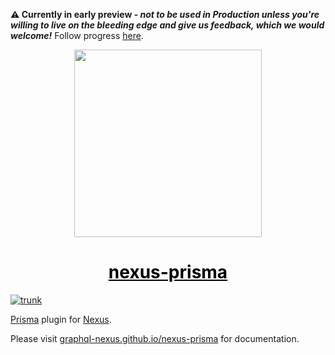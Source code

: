 **⚠️ Currently in early preview - _not to be used in Production unless you're willing to live on the bleeding edge and give us feedback, which we would welcome!_** Follow progress [here](https://github.com/graphql-nexus/nexus-plugin-prisma/issues/1039).

<p align="center">
  <img src="https://i.imgur.com/8qvElTM.png" width="300" align="center" />
  <h1 align="center"><a style="color:black;" href="https://graphql-nexus.github.io/nexus-prisma">nexus-prisma</a></h1>
</p>

[![trunk](https://github.com/graphql-nexus/nexus-prisma/actions/workflows/trunk.yml/badge.svg)](https://github.com/graphql-nexus/nexus-prisma/actions/workflows/trunk.yml)

[Prisma](https://prisma.io) plugin for [Nexus](https://nexusjs.org).

Please visit [graphql-nexus.github.io/nexus-prisma](https://graphql-nexus.github.io/nexus-prisma) for documentation.
